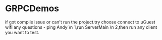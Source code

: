 # GRPCDemos

if got compile issue or can't run the project.try choose connect to uGuest wifi
any questions - ping Andy
\n
1,run ServerMain \n
2,then run any client you want to test.
